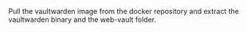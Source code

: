 Pull the vaultwarden image from the docker repository and extract the vaultwarden binary and the web-vault folder.
